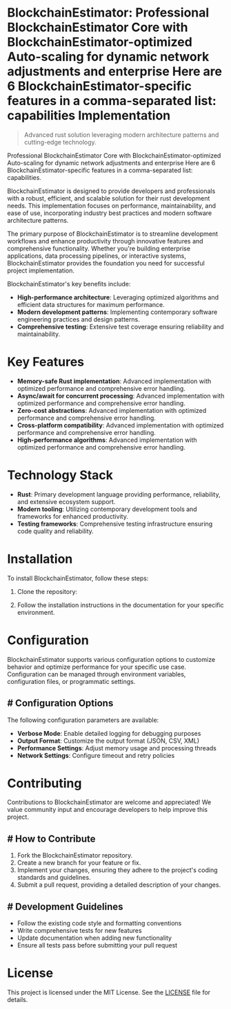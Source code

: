 <!-- fallback_BlockchainEstimator_20251021170451_58102 -->

# BlockchainEstimator: Professional BlockchainEstimator Core with BlockchainEstimator-optimized Auto-scaling for dynamic network adjustments and enterprise Here are 6 BlockchainEstimator-specific features in a comma-separated list: capabilities Implementation
> Advanced rust solution leveraging modern architecture patterns and cutting-edge technology.

Professional BlockchainEstimator Core with BlockchainEstimator-optimized Auto-scaling for dynamic network adjustments and enterprise Here are 6 BlockchainEstimator-specific features in a comma-separated list: capabilities.

BlockchainEstimator is designed to provide developers and professionals with a robust, efficient, and scalable solution for their rust development needs. This implementation focuses on performance, maintainability, and ease of use, incorporating industry best practices and modern software architecture patterns.

The primary purpose of BlockchainEstimator is to streamline development workflows and enhance productivity through innovative features and comprehensive functionality. Whether you're building enterprise applications, data processing pipelines, or interactive systems, BlockchainEstimator provides the foundation you need for successful project implementation.

BlockchainEstimator's key benefits include:

* **High-performance architecture**: Leveraging optimized algorithms and efficient data structures for maximum performance.
* **Modern development patterns**: Implementing contemporary software engineering practices and design patterns.
* **Comprehensive testing**: Extensive test coverage ensuring reliability and maintainability.

# Key Features

* **Memory-safe Rust implementation**: Advanced implementation with optimized performance and comprehensive error handling.
* **Async/await for concurrent processing**: Advanced implementation with optimized performance and comprehensive error handling.
* **Zero-cost abstractions**: Advanced implementation with optimized performance and comprehensive error handling.
* **Cross-platform compatibility**: Advanced implementation with optimized performance and comprehensive error handling.
* **High-performance algorithms**: Advanced implementation with optimized performance and comprehensive error handling.

# Technology Stack

* **Rust**: Primary development language providing performance, reliability, and extensive ecosystem support.
* **Modern tooling**: Utilizing contemporary development tools and frameworks for enhanced productivity.
* **Testing frameworks**: Comprehensive testing infrastructure ensuring code quality and reliability.

# Installation

To install BlockchainEstimator, follow these steps:

1. Clone the repository:


2. Follow the installation instructions in the documentation for your specific environment.

# Configuration

BlockchainEstimator supports various configuration options to customize behavior and optimize performance for your specific use case. Configuration can be managed through environment variables, configuration files, or programmatic settings.

## # Configuration Options

The following configuration parameters are available:

* **Verbose Mode**: Enable detailed logging for debugging purposes
* **Output Format**: Customize the output format (JSON, CSV, XML)
* **Performance Settings**: Adjust memory usage and processing threads
* **Network Settings**: Configure timeout and retry policies

# Contributing

Contributions to BlockchainEstimator are welcome and appreciated! We value community input and encourage developers to help improve this project.

## # How to Contribute

1. Fork the BlockchainEstimator repository.
2. Create a new branch for your feature or fix.
3. Implement your changes, ensuring they adhere to the project's coding standards and guidelines.
4. Submit a pull request, providing a detailed description of your changes.

## # Development Guidelines

* Follow the existing code style and formatting conventions
* Write comprehensive tests for new features
* Update documentation when adding new functionality
* Ensure all tests pass before submitting your pull request

# License

This project is licensed under the MIT License. See the [LICENSE](https://github.com/Hantan1080/BlockchainEstimator/blob/main/LICENSE) file for details.
